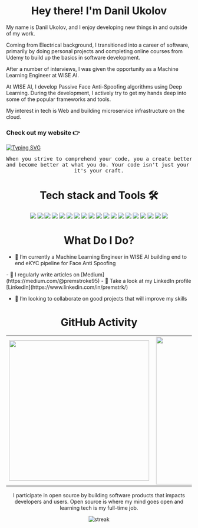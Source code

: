 <!-- ![other](./motiv.gif)
![visitors](https://visitor-badge-reloaded.herokuapp.com/badge?page_id=reactifyStudio&color=00cf00) -->
<h1 align="center"> Hey there! I'm Danil Ukolov </h1>
<p align="left"> 
My name is Danil Ukolov, and I enjoy developing new things in and outside of my work.

Coming from Electrical background, I transitioned into a career of software, primarily by doing personal projects and completing online courses from Udemy to build up the basics in software development.

After a number of interviews, I was given the opportunity as a Machine Learning Engineer at WISE AI.

At WISE AI, I develop Passive Face Anti-Spoofing algorithms using Deep Learning. During the development, I actively try to get my hands deep into some of the popular frameworks and tools.
 
My interest in tech is Web and building microservice infrastructure on the cloud. 
</p>  

### Check out my website :point_right: 
[![Typing SVG](https://readme-typing-svg.herokuapp.com?color=%2336BCF7&lines=Whenever+1024+%7C+Python+dev)](https://git.io/typing-svg) 

<pre align="center">
When you strive to comprehend your code, you a create better workflow 
and become better at what you do. Your code isn't just your job anymore,
it's your craft.
</pre>
<h1 align="center"> Tech stack and Tools 🛠️</h1>
<p align="center">
 <img src="https://img.shields.io/badge/javascript%20-%23323330.svg?&style=for-the-badge&logo=javascript&logoColor=%23F7DF1E"/>
 <img src="https://img.shields.io/badge/typescript%20-%23007ACC.svg?&style=for-the-badge&logo=typescript&logoColor=white"/>
 <img src="https://img.shields.io/badge/node.js%20-%2343853D.svg?&style=for-the-badge&logo=node.js&logoColor=white"/>
 <img src="https://img.shields.io/badge/react%20-%2320232a.svg?&style=for-the-badge&logo=react&logoColor=%2361DAFB"/>
 <img src="https://img.shields.io/badge/angularjs%20-%23593d88.svg?&style=for-the-badge&logo=angularjs&logoColor=white"/>
 <img src="https://img.shields.io/badge/expressjs%20-%23404d59.svg?&style=for-the-badge&logo=expressjs&logoColor=white"/>
 <img src="https://img.shields.io/badge/python%20-%2314354C.svg?&style=for-the-badge&logo=python&logoColor=white"/>
 <img src="https://img.shields.io/badge/django%20-%23092E20.svg?&style=for-the-badge&logo=django&logoColor=white"/>
 <img src="https://img.shields.io/badge/tailwindcss%20-%2338B2AC.svg?&style=for-the-badge&logo=tailwind-css&logoColor=white"/>
 <img src="https://img.shields.io/badge/php%20-%23E0234E.svg?&style=for-the-badge&logo=php&logoColor=white" />
 <img src="https://img.shields.io/badge/laravel%20-%23593d88.svg?&style=for-the-badge&logo=laravel&logoColor=white"/>
 <img src ="https://img.shields.io/badge/postgres-%23316192.svg?&style=for-the-badge&logo=postgresql&logoColor=white"/>
 <img src="https://img.shields.io/badge/Mysql%20-%23007ACC.svg?&style=for-the-badge&logo=Mysql&logoColor=white"/>
 <img src ="https://img.shields.io/badge/MongoDB-%234ea94b.svg?&style=for-the-badge&logo=mongodb&logoColor=white"/>
 <img src="https://img.shields.io/badge/opencv%20-%2320232a.svg?&style=for-the-badge&logo=opencv&logoColor=%2361DAFB"/>
 <img src="https://img.shields.io/badge/Pandas%20-%23404d59.svg?&style=for-the-badge&logo=Pandas&logoColor=white"/>
 <img src="https://img.shields.io/badge/Tensorflow%20-%2314354C.svg?&style=for-the-badge&logo=Tensorflow&logoColor=white"/>
 <img src="https://img.shields.io/badge/Jupyter%20-%23092E20.svg?&style=for-the-badge&logo=Jupyter&logoColor=white"/>
 <img src="https://img.shields.io/badge/Docker%20-%23E0234E.svg?&style=for-the-badge&logo=Docker&logoColor=white" />
</p>


<h1 align="center"> What Do I Do? </h1>

 - 🤖 I’m currently a Machine Learning Engineer in WISE AI building end to end eKYC pipeline for Face Anti Spoofing

<!--> - 📝 I regularly write articles on [Medium](https://medium.com/@premstroke95)

 - 📄 Take a look at my LinkedIn profile [LinkedIn](https://www.linkedin.com/in/premstrk/)</-->

 - 👋 I’m looking to collaborate on good projects that will improve my skills 
</p>
<h1 align="center"> GitHub Activity </h1>
  <table align="center">
  <tr>
      <td><img width="380px" align="left" src="https://github-readme-stats.vercel.app/api?username=Whenever-1024&show_icons=true&theme=synthwave"/></td>
      <td><img width="400px" align="left" src="https://github-readme-stats.vercel.app/api/top-langs/?username=Whenever-1024&hide=css,html&count_private=true&theme=synthwave&layout=compact"/></td>      
  </tr>   
</table>

<p align="center">
I participate in open source by building software products that impacts developers and users.
Open source is where my mind goes open and learning tech is my full-time job. 
  <!--<img align="right" height="270px" width="350" src="./comp.gif" />-->
 </p>
<p align="center">
  <img src="https://github-readme-streak-stats.herokuapp.com?user=FelixDaudi&theme=react&ring=2BDD18&fire=DD2727&currStreakLabel=DD4D5E&sideLabels=DD636E" alt="streak" />
</p>
